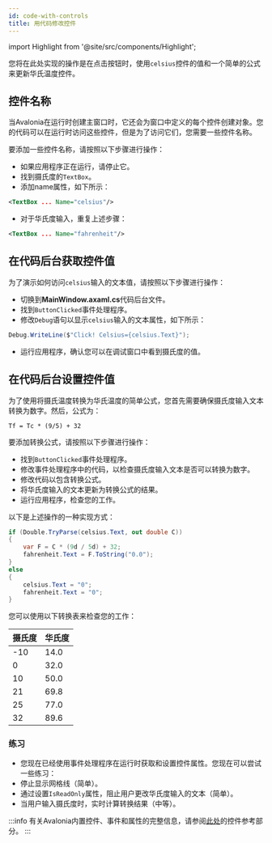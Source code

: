 ```yaml
---
id: code-with-controls
title: 用代码修改控件
---
```


import Highlight from '@site/src/components/Highlight';

您将在此处实现的操作是在点击按钮时，使用`celsius`控件的值和一个简单的公式来更新华氏温度控件。

## 控件名称

当Avalonia在运行时创建主窗口时，它还会为窗口中定义的每个控件创建对象。您的代码可以在运行时访问这些控件，但是为了访问它们，您需要一些控件名称。

要添加一些控件名称，请按照以下步骤进行操作：

- 如果应用程序正在运行，请停止它。
- 找到摄氏度的`TextBox`。
- 添加name属性，如下所示：

```xml
<TextBox ... Name="celsius"/>
```

- 对于华氏度输入，重复上述步骤：

```xml
<TextBox ... Name="fahrenheit"/>
```

## 在代码后台获取控件值

为了演示如何访问`celsius`输入的文本值，请按照以下步骤进行操作：

- 切换到**MainWindow.axaml.cs**代码后台文件。
- 找到`ButtonClicked`事件处理程序。
- 修改`Debug`语句以显示`celsius`输入的文本属性，如下所示：

```csharp
Debug.WriteLine($"Click! Celsius={celsius.Text}");
```

- 运行应用程序，确认您可以在调试窗口中看到摄氏度的值。

## 在代码后台设置控件值

为了使用将摄氏温度转换为华氏温度的简单公式，您首先需要确保摄氏度输入文本转换为数字。然后，公式为：

```
Tf = Tc * (9/5) + 32
```

要添加转换公式，请按照以下步骤进行操作：

- 找到`ButtonClicked`事件处理程序。
- 修改事件处理程序中的代码，以检查摄氏度输入文本是否可以转换为数字。
- 修改代码以包含转换公式。
- 将华氏度输入的文本更新为转换公式的结果。
- 运行应用程序，检查您的工作。

以下是上述操作的一种实现方式：

```csharp
if (Double.TryParse(celsius.Text, out double C))
{
    var F = C * (9d / 5d) + 32;
    fahrenheit.Text = F.ToString("0.0");
}
else
{
    celsius.Text = "0";
    fahrenheit.Text = "0";
}
```

您可以使用以下转换表来检查您的工作：

| 摄氏度 | 华氏度 |
| ---------- | --------- |
| -10        | 14.0      |
| 0          | 32.0      |
| 10         | 50.0      |
| 21         | 69.8      |
| 25         | 77.0      |
| 32         | 89.6      |

### 练习

- 您现在已经使用事件处理程序在运行时获取和设置控件属性。您现在可以尝试一些练习：
- 停止显示网格线（简单）。
- 通过设置`IsReadOnly`属性，阻止用户更改华氏度输入的文本（简单）。
- 当用户输入摄氏度时，实时计算转换结果（中等）。

:::info
有关Avalonia内置控件、事件和属性的完整信息，请参阅[此处](../../reference/controls/)的控件参考部分。
:::